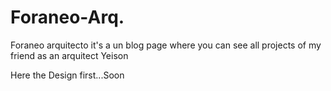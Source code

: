 # Foraneo-Arq.

Foraneo arquitecto it's a un blog page where you can see all projects of my friend as an arquitect Yeison

Here the Design first...Soon
